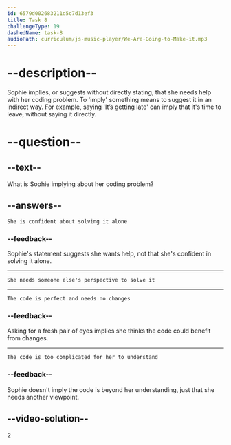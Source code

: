 ```yaml
---
id: 6579d002683211d5c7d13ef3
title: Task 8
challengeType: 19
dashedName: task-8
audioPath: curriculum/js-music-player/We-Are-Going-to-Make-it.mp3
---
```


<!--
AUDIO REFERENCE: 
Sophie: "I've been working on it for a while, and I may need a fresh pair of eyes to look at the code."
-->

# --description--

Sophie implies, or suggests without directly stating, that she needs help with her coding problem. To 'imply' something means to suggest it in an indirect way. For example, saying 'It’s getting late' can imply that it's time to leave, without saying it directly.

# --question--

## --text--

What is Sophie implying about her coding problem?

## --answers--

`She is confident about solving it alone`

### --feedback--

Sophie's statement suggests she wants help, not that she's confident in solving it alone.

---

`She needs someone else's perspective to solve it`

---

`The code is perfect and needs no changes`

### --feedback--

Asking for a fresh pair of eyes implies she thinks the code could benefit from changes.

---

`The code is too complicated for her to understand`

### --feedback--

Sophie doesn't imply the code is beyond her understanding, just that she needs another viewpoint.

## --video-solution--

2
